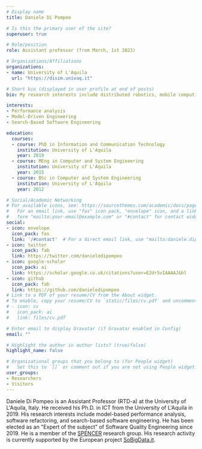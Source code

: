 ```yaml
---
# Display name
title: Daniele Di Pompeo

# Is this the primary user of the site?
superuser: true

# Role/position
role: Assistant professor (from March, 1st 2023)

# Organizations/Affiliations
organizations:
- name: University of L'Aquila
  url: "https://disim.univaq.it"

# Short bio (displayed in user profile at end of posts)
bio: My research interests include distributed robotics, mobile computing and programmable matter.

interests:
- Performance analysis
- Model-Driven Engineering
- Search-Based Software Engineering 

education:
  courses:
  - course: PhD in Information and Communication Technology 
    institution: University of L'Aquila
    year: 2019
  - course: MEng in Computer and System Engineering
    institution: University of L'Aquila
    year: 2015
  - course: BSc in Computer and System Engineering
    institution: University of L'Aquila
    year: 2012

# Social/Academic Networking
# For available icons, see: https://sourcethemes.com/academic/docs/page-builder/#icons
#   For an email link, use "fas" icon pack, "envelope" icon, and a link in the
#   form "mailto:your-email@example.com" or "#contact" for contact widget.
social:
- icon: envelope
  icon_pack: fas
  link: '/#contact'  # For a direct email link, use "mailto:daniele.dipompeo@univaq.it"
- icon: twitter
  icon_pack: fab
  link: https://twitter.com/danieledipompeo
- icon: google-scholar
  icon_pack: ai
  link: https://scholar.google.co.uk/citations?user=E2dr5vIAAAAJ&hl
- icon: github
  icon_pack: fab
  link: https://github.com/danieledipompeo
# Link to a PDF of your resume/CV from the About widget.
# To enable, copy your resume/CV to `static/files/cv.pdf` and uncomment the lines below.
# - icon: cv
#   icon_pack: ai
#   link: files/cv.pdf

# Enter email to display Gravatar (if Gravatar enabled in Config)
email: ""

# Highlight the author in author lists? (true/false)
highlight_name: false

# Organizational groups that you belong to (for People widget)
#   Set this to `[]` or comment out if you are not using People widget.
user_groups:
- Researchers
- Visitors
---
```

Daniele Di Pompeo is an Assistant Professor (RTD-a) at the University of L'Aquila, Italy. He received his Ph.D. in ICT from the University of L'Aquila in 2019.
His research interests include model-based performance analysis, software refactoring, and search-based software engineering.
He has been elected as an "Expert of the subject" of Software Quality Engineering since 2019.
He is a member of the <a href="https://spencerlab-uaq.github.io" target="_blank">SPENCER</a> research group.
His research activity is currently supported by the European project <a href="http://sobigdata.eu/" target="_blank">SoBigData.it</a>. 

